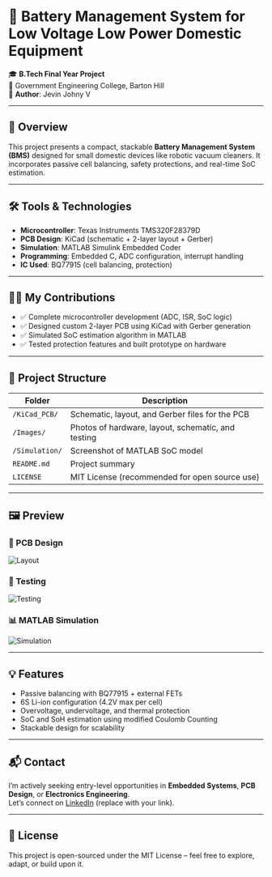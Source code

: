# 🔋 Battery Management System for Low Voltage Low Power Domestic Equipment

🎓 **B.Tech Final Year Project**  
🏫 Government Engineering College, Barton Hill  
👤 **Author**: Jevin Johny V  

---

## 📘 Overview

This project presents a compact, stackable **Battery Management System (BMS)** designed for small domestic devices like robotic vacuum cleaners. It incorporates passive cell balancing, safety protections, and real-time SoC estimation.

---

## 🛠️ Tools & Technologies

- **Microcontroller**: Texas Instruments TMS320F28379D  
- **PCB Design**: KiCad (schematic + 2-layer layout + Gerber)  
- **Simulation**: MATLAB Simulink Embedded Coder  
- **Programming**: Embedded C, ADC configuration, interrupt handling  
- **IC Used**: BQ77915 (cell balancing, protection)

---

## 🧑‍💻 My Contributions

- ✅ Complete microcontroller development (ADC, ISR, SoC logic)
- ✅ Designed custom 2-layer PCB using KiCad with Gerber generation
- ✅ Simulated SoC estimation algorithm in MATLAB
- ✅ Tested protection features and built prototype on hardware

---

## 📂 Project Structure

| Folder | Description |
|--------|-------------|
| `/KiCad_PCB/` | Schematic, layout, and Gerber files for the PCB |
| `/Images/` | Photos of hardware, layout, schematic, and testing |
| `/Simulation/` | Screenshot of MATLAB SoC model |
| `README.md` | Project summary |
| `LICENSE` | MIT License (recommended for open source use) |

---

## 🖼️ Preview

### 🔌 PCB Design
![Layout](Images/layout.png)

### 🧪 Testing
![Testing](Images/testing1.jpg)

### 📊 MATLAB Simulation
![Simulation](Simulation/matlabsimulation.png)

---

## 💡 Features

- Passive balancing with BQ77915 + external FETs
- 6S Li-ion configuration (4.2V max per cell)
- Overvoltage, undervoltage, and thermal protection
- SoC and SoH estimation using modified Coulomb Counting
- Stackable design for scalability

---

## 📬 Contact

I’m actively seeking entry-level opportunities in **Embedded Systems**, **PCB Design**, or **Electronics Engineering**.  
Let’s connect on [LinkedIn](https://www.linkedin.com/in/jevinjohny) (replace with your link).

---

## 📄 License

This project is open-sourced under the MIT License – feel free to explore, adapt, or build upon it.
